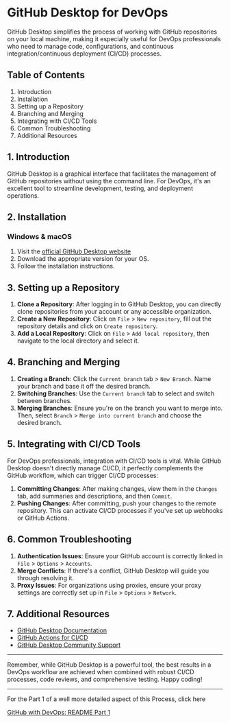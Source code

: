 # GitHub Desktop for DevOps

GitHub Desktop simplifies the process of working with GitHub repositories on your local machine, making it especially useful for DevOps professionals who need to manage code, configurations, and continuous integration/continuous deployment (CI/CD) processes.

## Table of Contents
1. Introduction
2. Installation
3. Setting up a Repository
4. Branching and Merging
5. Integrating with CI/CD Tools
6. Common Troubleshooting
7. Additional Resources

## 1. Introduction
GitHub Desktop is a graphical interface that facilitates the management of GitHub repositories without using the command line. For DevOps, it's an excellent tool to streamline development, testing, and deployment operations.

## 2. Installation

### Windows & macOS
1. Visit the [official GitHub Desktop website](https://desktop.github.com/)
2. Download the appropriate version for your OS.
3. Follow the installation instructions.

## 3. Setting up a Repository

1. **Clone a Repository**: After logging in to GitHub Desktop, you can directly clone repositories from your account or any accessible organization.
2. **Create a New Repository**: Click on `File` > `New repository`, fill out the repository details and click on `Create repository`.
3. **Add a Local Repository**: Click on `File` > `Add local repository`, then navigate to the local directory and select it.

## 4. Branching and Merging

1. **Creating a Branch**: Click the `Current branch` tab > `New Branch`. Name your branch and base it off the desired branch.
2. **Switching Branches**: Use the `Current branch` tab to select and switch between branches.
3. **Merging Branches**: Ensure you're on the branch you want to merge into. Then, select `Branch` > `Merge into current branch` and choose the desired branch.

## 5. Integrating with CI/CD Tools

For DevOps professionals, integration with CI/CD tools is vital. While GitHub Desktop doesn't directly manage CI/CD, it perfectly complements the GitHub workflow, which can trigger CI/CD processes:

1. **Committing Changes**: After making changes, view them in the `Changes` tab, add summaries and descriptions, and then `Commit`.
2. **Pushing Changes**: After committing, push your changes to the remote repository. This can activate CI/CD processes if you've set up webhooks or GitHub Actions.

## 6. Common Troubleshooting

1. **Authentication Issues**: Ensure your GitHub account is correctly linked in `File` > `Options` > `Accounts`.
2. **Merge Conflicts**: If there's a conflict, GitHub Desktop will guide you through resolving it.
3. **Proxy Issues**: For organizations using proxies, ensure your proxy settings are correctly set up in `File` > `Options` > `Network`.

## 7. Additional Resources

- [GitHub Desktop Documentation](https://help.github.com/en/desktop)
- [GitHub Actions for CI/CD](https://github.com/features/actions)
- [GitHub Desktop Community Support](https://github.community/t5/GitHub-Desktop/bd-p/desktop)

---

Remember, while GitHub Desktop is a powerful tool, the best results in a DevOps workflow are achieved when combined with robust CI/CD processes, code reviews, and comprehensive testing. Happy coding! 

---
For the Part 1 of a well more detailed aspect of this Process, click here

[GitHub with DevOps: README Part 1](https://github.com/PreciousEddy/Presh-Intro-to-GitHub-Desktop/blob/main/GitHub%20with%20DevOps%3A%20Part%201/Github%20with%20DevOps%3A%20Part%201.md#github-with-devops-readme-part-1)